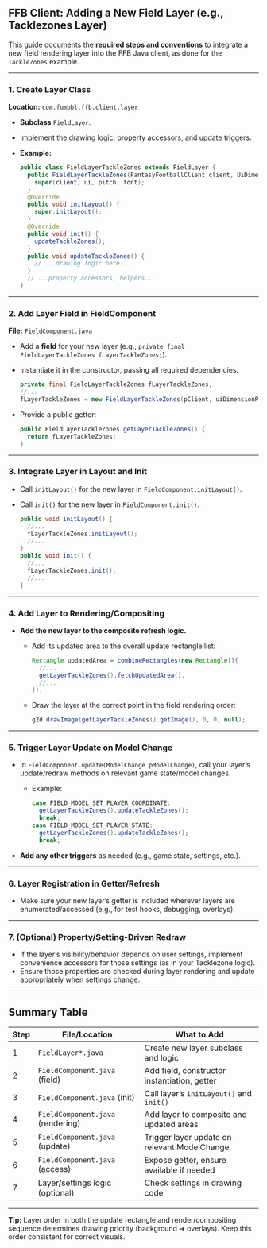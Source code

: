 ## FFB Client: Adding a New Field Layer (e.g., Tacklezones Layer)

This guide documents the **required steps and conventions** to integrate a new field rendering layer into the FFB Java client, as done for the `TackleZones` example.

---

### 1. **Create Layer Class**

**Location:** `com.fumbbl.ffb.client.layer`

- **Subclass** `FieldLayer`.
- Implement the drawing logic, property accessors, and update triggers.
- **Example:**

  ```java
  public class FieldLayerTackleZones extends FieldLayer {
    public FieldLayerTackleZones(FantasyFootballClient client, UiDimensionProvider ui, PitchDimensionProvider pitch, FontCache font) {
      super(client, ui, pitch, font);
    }
    @Override
    public void initLayout() {
      super.initLayout();
    }
    @Override
    public void init() {
      updateTackleZones();
    }
    public void updateTackleZones() {
      // ...drawing logic here...
    }
    // ...property accessors, helpers...
  }
  ```

---

### 2. **Add Layer Field in FieldComponent**

**File:** `FieldComponent.java`

- Add a **field** for your new layer (e.g., `private final FieldLayerTackleZones fLayerTackleZones;`).

- Instantiate it in the constructor, passing all required dependencies.

  ```java
  private final FieldLayerTackleZones fLayerTackleZones;
  //...
  fLayerTackleZones = new FieldLayerTackleZones(pClient, uiDimensionProvider, pitchDimensionProvider, fontCache);
  ```

- Provide a public getter:

  ```java
  public FieldLayerTackleZones getLayerTackleZones() {
    return fLayerTackleZones;
  }
  ```

---

### 3. **Integrate Layer in Layout and Init**

- Call `initLayout()` for the new layer in `FieldComponent.initLayout()`.
- Call `init()` for the new layer in `FieldComponent.init()`.

  ```java
  public void initLayout() {
    //...
    fLayerTackleZones.initLayout();
    //...
  }
  public void init() {
    //...
    fLayerTackleZones.init();
    //...
  }
  ```

---

### 4. **Add Layer to Rendering/Compositing**

- **Add the new layer to the composite refresh logic.**

  - Add its updated area to the overall update rectangle list:

    ```java
    Rectangle updatedArea = combineRectangles(new Rectangle[]{
      //...
      getLayerTackleZones().fetchUpdatedArea(),
      //...
    });
    ```

  - Draw the layer at the correct point in the field rendering order:

    ```java
    g2d.drawImage(getLayerTackleZones().getImage(), 0, 0, null);
    ```

---

### 5. **Trigger Layer Update on Model Change**

- In `FieldComponent.update(ModelChange pModelChange)`, call your layer’s update/redraw methods on relevant game state/model changes.

  - Example:

    ```java
    case FIELD_MODEL_SET_PLAYER_COORDINATE:
      getLayerTackleZones().updateTackleZones();
      break;
    case FIELD_MODEL_SET_PLAYER_STATE:
      getLayerTackleZones().updateTackleZones();
      break;
    ```

- **Add any other triggers** as needed (e.g., game state, settings, etc.).

---

### 6. **Layer Registration in Getter/Refresh**

- Make sure your new layer’s getter is included wherever layers are enumerated/accessed (e.g., for test hooks, debugging, overlays).

---

### 7. **(Optional) Property/Setting-Driven Redraw**

- If the layer’s visibility/behavior depends on user settings, implement convenience accessors for those settings (as in your Tacklezone logic).
- Ensure those properties are checked during layer rendering and update appropriately when settings change.

---

## **Summary Table**

| Step | File/Location                     | What to Add                                  |
| ---- | --------------------------------- | -------------------------------------------- |
| 1    | `FieldLayer*.java`                | Create new layer subclass and logic          |
| 2    | `FieldComponent.java` (field)     | Add field, constructor instantiation, getter |
| 3    | `FieldComponent.java` (init)      | Call layer’s `initLayout()` and `init()`     |
| 4    | `FieldComponent.java` (rendering) | Add layer to composite and updated areas     |
| 5    | `FieldComponent.java` (update)    | Trigger layer update on relevant ModelChange |
| 6    | `FieldComponent.java` (access)    | Expose getter, ensure available if needed    |
| 7    | Layer/settings logic (optional)   | Check settings in drawing code               |

---

**Tip:**
Layer order in both the update rectangle and render/compositing sequence determines drawing priority (background ➔ overlays).
Keep this order consistent for correct visuals.

